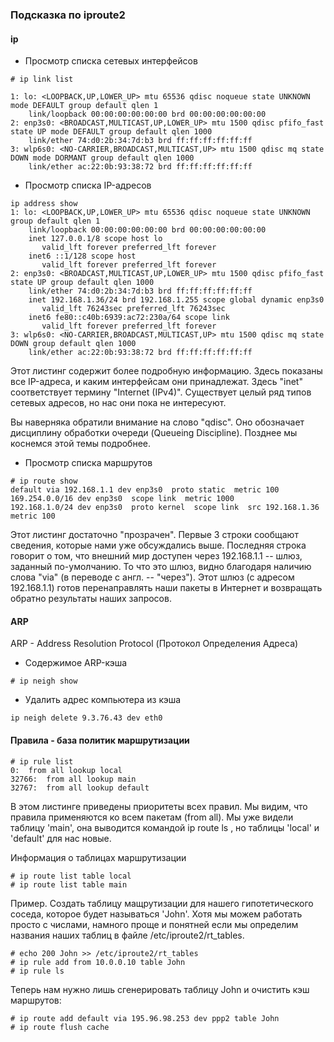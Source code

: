 ### Подсказка по iproute2

#### ip

- Просмотр списка сетевых интерфейсов

```
# ip link list

1: lo: <LOOPBACK,UP,LOWER_UP> mtu 65536 qdisc noqueue state UNKNOWN mode DEFAULT group default qlen 1
    link/loopback 00:00:00:00:00:00 brd 00:00:00:00:00:00
2: enp3s0: <BROADCAST,MULTICAST,UP,LOWER_UP> mtu 1500 qdisc pfifo_fast state UP mode DEFAULT group default qlen 1000
    link/ether 74:d0:2b:34:7d:b3 brd ff:ff:ff:ff:ff:ff
3: wlp6s0: <NO-CARRIER,BROADCAST,MULTICAST,UP> mtu 1500 qdisc mq state DOWN mode DORMANT group default qlen 1000
    link/ether ac:22:0b:93:38:72 brd ff:ff:ff:ff:ff:ff
```
- Просмотр списка IP-адресов

```
ip address show
1: lo: <LOOPBACK,UP,LOWER_UP> mtu 65536 qdisc noqueue state UNKNOWN group default qlen 1
    link/loopback 00:00:00:00:00:00 brd 00:00:00:00:00:00
    inet 127.0.0.1/8 scope host lo
       valid_lft forever preferred_lft forever
    inet6 ::1/128 scope host
       valid_lft forever preferred_lft forever
2: enp3s0: <BROADCAST,MULTICAST,UP,LOWER_UP> mtu 1500 qdisc pfifo_fast state UP group default qlen 1000
    link/ether 74:d0:2b:34:7d:b3 brd ff:ff:ff:ff:ff:ff
    inet 192.168.1.36/24 brd 192.168.1.255 scope global dynamic enp3s0
       valid_lft 76243sec preferred_lft 76243sec
    inet6 fe80::c40b:6939:ac72:230a/64 scope link
       valid_lft forever preferred_lft forever
3: wlp6s0: <NO-CARRIER,BROADCAST,MULTICAST,UP> mtu 1500 qdisc mq state DOWN group default qlen 1000
    link/ether ac:22:0b:93:38:72 brd ff:ff:ff:ff:ff:ff
```
   Этот листинг содержит более подробную информацию. Здесь показаны все IP-адреса, и каким интерфейсам они принадлежат. Здесь "inet" соответствует термину "Internet (IPv4)". Существует целый ряд типов сетевых адресов, но нас они пока не интересуют.

  Вы наверняка обратили внимание на слово "qdisc". Оно обозначает дисциплину обработки очереди (Queueing Discipline). Позднее мы коснемся этой темы подробнее.

  - Просмотр списка маршрутов

```
# ip route show
default via 192.168.1.1 dev enp3s0  proto static  metric 100
169.254.0.0/16 dev enp3s0  scope link  metric 1000
192.168.1.0/24 dev enp3s0  proto kernel  scope link  src 192.168.1.36  metric 100
```
Этот листинг достаточно "прозрачен". Первые 3 строки сообщают сведения, которые нами уже обсуждались выше. Последняя строка говорит о том, что внешний мир доступен через 192.168.1.1 -- шлюз, заданный по-умолчанию. То что это шлюз, видно благодаря наличию слова "via" (в переводе с англ. -- "через"). Этот шлюз (с адресом 192.168.1.1) готов перенаправлять наши пакеты в Интернет и возвращать обратно результаты наших запросов.

#### ARP

ARP - Address Resolution Protocol (Протокол Определения Адреса)

- Содержимое ARP-кэша

```
# ip neigh show
```
- Удалить адрес компьютера из кэша

```
ip neigh delete 9.3.76.43 dev eth0
```

#### Правила - база политик маршрутизации

```
# ip rule list
0:	from all lookup local
32766:	from all lookup main
32767:	from all lookup default
```

 В этом листинге приведены приоритеты всех правил. Мы видим, что правила применяются ко всем пакетам (from all). Мы уже видели таблицу 'main', она выводится командой ip route ls , но таблицы 'local' и 'default' для нас новые.

Информация о таблицах маршрутизации

 ```
 # ip route list table local
 # ip route list table main
```

Пример. Создать таблицу мащрутизации для нашего гипотетического соседа, которое будет называться 'John'. Хотя мы можем работать просто с числами, намного проще и понятней если мы определим названия наших таблиц в файле /etc/iproute2/rt_tables.

```
# echo 200 John >> /etc/iproute2/rt_tables
# ip rule add from 10.0.0.10 table John
# ip rule ls
```
Теперь нам нужно лишь сгенерировать таблицу John и очистить кэш маршрутов:

```
# ip route add default via 195.96.98.253 dev ppp2 table John
# ip route flush cache      
```
